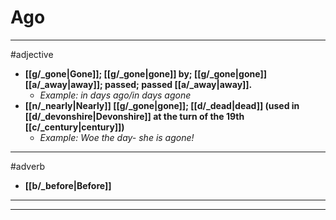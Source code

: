 # Ago
---
#adjective
- **[[g/_gone|Gone]]; [[g/_gone|gone]] by; [[g/_gone|gone]] [[a/_away|away]]; passed; passed [[a/_away|away]].**
	- _Example: in days ago/in days agone_
- **[[n/_nearly|Nearly]] [[g/_gone|gone]]; [[d/_dead|dead]] (used in [[d/_devonshire|Devonshire]] at the turn of the 19th [[c/_century|century]])**
	- _Example: Woe the day- she is agone!_
---
#adverb
- **[[b/_before|Before]]**
---
---
